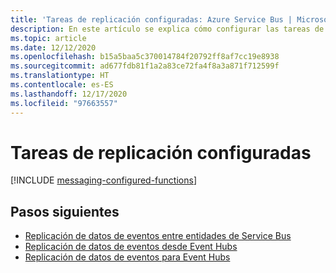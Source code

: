 ```yaml
---
title: 'Tareas de replicación configuradas: Azure Service Bus | Microsoft Docs'
description: En este artículo se explica cómo configurar las tareas de replicación.
ms.topic: article
ms.date: 12/12/2020
ms.openlocfilehash: b15a5baa5c370014784f20792ff8af7cc19e8938
ms.sourcegitcommit: ad677fdb81f1a2a83ce72fa4f8a3a871f712599f
ms.translationtype: HT
ms.contentlocale: es-ES
ms.lasthandoff: 12/17/2020
ms.locfileid: "97663557"
---
```

# <a name="configured-replication-tasks"></a>Tareas de replicación configuradas

[!INCLUDE [messaging-configured-functions](../../includes/messaging-configured-functions.md)]

## <a name="next-steps"></a>Pasos siguientes

* [Replicación de datos de eventos entre entidades de Service Bus](https://github.com/Azure-Samples/azure-messaging-replication-dotnet/tree/main/functions/config/ServiceBusCopy)
* [Replicación de datos de eventos desde Event Hubs](https://github.com/Azure-Samples/azure-messaging-replication-dotnet/tree/main/functions/config/EventHubCopyToServiceBus)
* [Replicación de datos de eventos para Event Hubs](https://github.com/Azure-Samples/azure-messaging-replication-dotnet/tree/main/functions/config/ServiceBusCopyToEventHub)
